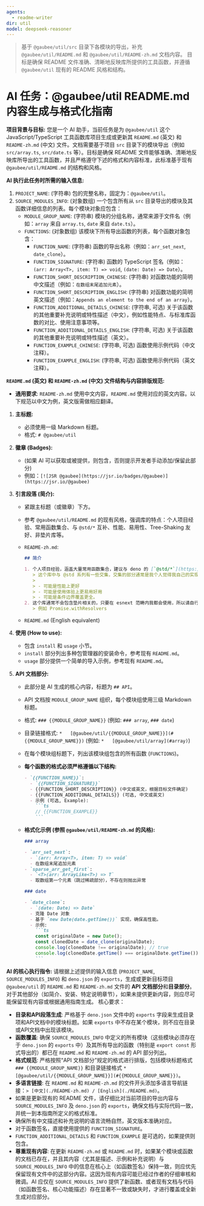 ```yaml
---
agents:
  - readme-writer
dir: util
model: deepseek-reasoner
---
```


> 基于 `@gaubee/util/src` 目录下各模块的导出，补充 `@gaubee/util/README.md` 和 `@gaubee/util/README-zh.md` 文档内容。 目标是确保 README
> 文件准确、清晰地反映库所提供的工具函数，并遵循 `@gaubee/util` 现有的 README 风格和结构。

# AI 任务：@gaubee/util README.md 内容生成与格式化指南

**项目背景与目标:** 您是一个 AI 助手，当前任务是为 `@gaubee/util` 这个 JavaScript/TypeScript 工具函数库项目生成或更新其 `README.md` (英文) 和 `README-zh.md` (中文)
文件。文档需要基于项目 `src` 目录下的模块导出（例如 `src/array.ts`, `src/date.ts` 等）。目标是确保 README
文件能够准确、清晰地反映库所导出的工具函数，并且严格遵守下述的格式和内容标准，此标准基于现有 `@gaubee/util/README.md` 的结构和风格。

**AI 执行此任务时所需的输入信息:**

1. `PROJECT_NAME`: (字符串) 包的完整名称，固定为：`@gaubee/util`。
2. `SOURCE_MODULES_INFO`: (对象数组) 一个包含所有从 `src` 目录导出的模块及其函数详细信息的列表。每个模块对象应包含：
   - `MODULE_GROUP_NAME`: (字符串) 模块的分组名称，通常来源于文件名（例如：`array` 来自 `array.ts`, `date` 来自 `date.ts`）。
   - `FUNCTIONS`: (对象数组) 该模块下所有导出函数的列表，每个函数对象包含：
     - `FUNCTION_NAME`: (字符串) 函数的导出名称（例如：`arr_set_next`, `date_clone`）。
     - `FUNCTION_SIGNATURE`: (字符串) 函数的 TypeScript 签名（例如：`(arr: Array<T>, item: T) => void`, `(date: Date) => Date`）。
     - `FUNCTION_SHORT_DESCRIPTION_CHINESE`: (字符串) 对函数功能的简明中文描述（例如：`在数组末尾追加元素`）。
     - `FUNCTION_SHORT_DESCRIPTION_ENGLISH`: (字符串) 对函数功能的简明英文描述（例如：`Appends an element to the end of an array`）。
     - `FUNCTION_ADDITIONAL_DETAILS_CHINESE`: (字符串, 可选) 关于该函数的其他重要补充说明或特性描述（中文），例如性能特点、与标准库函数的对比、使用注意事项等。
     - `FUNCTION_ADDITIONAL_DETAILS_ENGLISH`: (字符串, 可选) 关于该函数的其他重要补充说明或特性描述（英文）。
     - `FUNCTION_EXAMPLE_CHINESE`: (字符串, 可选) 函数使用示例代码（中文注释）。
     - `FUNCTION_EXAMPLE_ENGLISH`: (字符串, 可选) 函数使用示例代码（英文注释）。

**`README.md` (英文) 和 `README-zh.md` (中文) 文件结构与内容排版规范:**

- **通用要求**: `README-zh.md` 使用中文内容，`README.md` 使用对应的英文内容。以下规范以中文为例，英文版需做相应翻译。

1. **主标题:**

   - 必须使用一级 Markdown 标题。
   - 格式: `# @gaubee/util`

2. **徽章 (Badges):**

   - (如果 AI 可以获取或被提供，则包含，否则提示开发者手动添加/保留此部分)
   - 例如：`[![JSR @gaubee](https://jsr.io/badges/@gaubee)](https://jsr.io/@gaubee)`

3. **引言段落 (简介):**

   - 紧跟主标题（或徽章）下方。
   - 参考 `@gaubee/util/README.md` 的现有风格，强调库的特点：个人项目经验、常用函数集合、与 `@std/*` 互补、性能、易用性、Tree-Shaking 友好、非垫片库等。
   - `README-zh.md`:

     ```md
     ## 简介

     1. 个人项目经验，涵盖大量常用函数集合，建议与 deno 的 [`@std/*`](https://jsr.io/@std) 互为补充。
        > 这个库中与 @std 系列有一些交集，交集的部分通常是我个人觉得我自己的实现更好：
        >
        > - 可能是性能上更好
        > - 可能是使用体验上更易用好用
        > - 可能是条件边界覆盖更全。
     2. 这个库通常不会包含垫片相关的，只要在 esnext 范畴内我都会使用，所以请自行处理垫片相关的问题
        > 例如 Promise.withResolvers
     ```

   - `README.md` (English equivalent)

4. **使用 (How to use):**

   - 包含 `install` 和 `usage` 小节。
   - `install` 部分列出多种包管理器的安装命令，参考现有 `README.md`。
   - `usage` 部分提供一个简单的导入示例，参考现有 `README.md`。

5. **API 文档部分:**

   - 此部分是 AI 生成的核心内容，标题为 `## API`。
   - API 文档按 `MODULE_GROUP_NAME` 组织，每个模块组使用三级 Markdown 标题。
   - 格式: `### {{MODULE_GROUP_NAME}}` (例如: `### array`, `### date`)
   - 目录链接格式: `*   [@gaubee/util/{{MODULE_GROUP_NAME}}](#{{MODULE_GROUP_NAME}})` (例如: `*   [@gaubee/util/array](#array)`)
   - 在每个模块组标题下，列出该模块组包含的所有函数 (`FUNCTIONS`)。
   - **每个函数的格式必须严格遵循以下结构:**

     ````md
     - `{{FUNCTION_NAME}}`:
       - `{{FUNCTION_SIGNATURE}}`
       - {{FUNCTION_SHORT_DESCRIPTION}} (中文或英文，根据目标文件确定)
       - {{FUNCTION_ADDITIONAL_DETAILS}} (可选, 中文或英文)
       - 示例 (可选, Example):
         ```ts
         // {{FUNCTION_EXAMPLE}}
         ```
     ````

   - **格式化示例 (参照 `@gaubee/util/README-zh.md` 的风格):**

     ````markdown
     ### array

     - `arr_set_next`:
       - `(arr: Array<T>, item: T) => void`
       - 在数组末尾追加元素
     - `sparse_arr_get_first`:
       - `<T>(arr: ArrayLike<T>) => T`
       - 取数组第一个元素（跳过稀疏部分），不存在则抛出异常

     ### date

     - `date_clone`:
       - `(date: Date) => Date`
       - 克隆 Date 对象
       - 基于 `new Date(date.getTime())` 实现，确保高性能。
       - 示例:
         ```ts
         const originalDate = new Date();
         const clonedDate = date_clone(originalDate);
         console.log(clonedDate !== originalDate); // true
         console.log(clonedDate.getTime() === originalDate.getTime()); // true
         ```
     ````

**AI 的核心执行指令:** 请根据上述提供的输入信息 (`PROJECT_NAME`, `SOURCE_MODULES_INFO`) 和 `deno.json` 的 `exports`，生成或更新目标项目 `@gaubee/util` 的 `README.md` 和
`README-zh.md` 文件的 **API 文档部分**和**目录部分**。对于其他部分（如简介、安装、特定说明章节），如果未提供更新内容，则应尽可能保留现有内容或根据通用指南生成。 核心要求：

- **目录和API段落生成**: 严格基于 `deno.json` 文件中的 `exports` 字段来生成目录项和API文档中的模块标题。如果 `exports` 中不存在某个模块，则不应在目录或API文档中出现该模块。
- **函数覆盖**: 确保 `SOURCE_MODULES_INFO` 中定义的所有模块（这些模块必须存在于 `deno.json` 的 `exports` 中）及其所有导出的函数（特别是 `export const` 形式导出的）都已在
  `README.md` 和 `README-zh.md` 的 API 部分列出。
- **格式规范**: 严格按照“API 文档部分”规定的格式进行排版，包括模块标题格式 `### {{MODULE_GROUP_NAME}}` 和目录链接格式
  `*   [@gaubee/util/{{MODULE_GROUP_NAME}}](#{{MODULE_GROUP_NAME}})`。
- **多语言链接**: 在 `README.md` 和 `README-zh.md` 的文件开头添加多语言导航链接：`> [中文](./README-zh.md) / [English](./README.md)`。
- 如果是更新现有的 README 文件，请仔细比对当前项目的导出内容与 `SOURCE_MODULES_INFO` 及 `deno.json` 的 `exports`，确保文档与实际代码一致，并统一到本指南所定义的格式标准。
- 确保所有中文描述和补充说明的语言流畅自然，英文版本准确对应。
- 对于函数签名，直接使用提供的 `FUNCTION_SIGNATURE`。
- `FUNCTION_ADDITIONAL_DETAILS` 和 `FUNCTION_EXAMPLE` 是可选的，如果提供则包含。
- **尊重现有内容**: 在更新 `README-zh.md` 或 `README.md` 时，如果某个模块或函数的文档已存在，并且其内容（尤其是描述、示例和补充说明）与 `SOURCE_MODULES_INFO`
  中的信息在核心上（如函数签名）保持一致，则应优先保留现有文件中的这部分内容。这因为现有内容可能已经过作者的仔细审核和微调。AI 应仅在 `SOURCE_MODULES_INFO`
  提供了新函数、或者现有文档与代码（如函数签名、核心功能描述）存在显著不一致或缺失时，才进行覆盖或全新生成对应部分。
